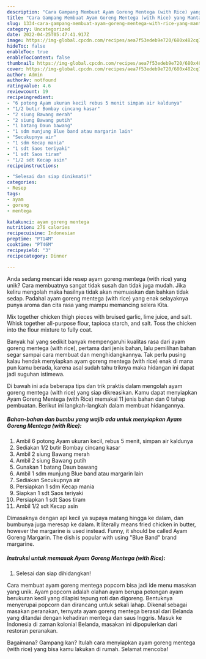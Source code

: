 ```yaml
---
description: "Cara Gampang Membuat Ayam Goreng Mentega (with Rice) yang Mantap"
title: "Cara Gampang Membuat Ayam Goreng Mentega (with Rice) yang Mantap"
slug: 1334-cara-gampang-membuat-ayam-goreng-mentega-with-rice-yang-mantap
category: Uncategorized
date: 2022-04-25T05:47:41.917Z
image: https://img-global.cpcdn.com/recipes/aea7f53edeb9e720/680x482cq70/ayam-goreng-mentega-with-rice-foto-resep-utama.jpg
hideToc: false
enableToc: true
enableTocContent: false
thumbnail: https://img-global.cpcdn.com/recipes/aea7f53edeb9e720/680x482cq70/ayam-goreng-mentega-with-rice-foto-resep-utama.jpg
cover: https://img-global.cpcdn.com/recipes/aea7f53edeb9e720/680x482cq70/ayam-goreng-mentega-with-rice-foto-resep-utama.jpg
author: Admin
authorAv: notfound
ratingvalue: 4.6
reviewcount: 19
recipeingredient:
- "6 potong Ayam ukuran kecil rebus 5 menit simpan air kaldunya"
- "1/2 butir Bombay cincang kasar"
- "2 siung Bawang merah"
- "2 siung Bawang putih"
- "1 batang Daun bawang"
- "1 sdm munjung Blue band atau margarin lain"
- "Secukupnya air"
- "1 sdm Kecap mania"
- "1 sdt Saos teriyaki"
- "1 sdt Saos tiram"
- "1/2 sdt Kecap asin"
recipeinstructions:

- "Selesai dan siap dinikmati!"
categories:
- Resep
tags:
- ayam
- goreng
- mentega

katakunci: ayam goreng mentega 
nutrition: 276 calories
recipecuisine: Indonesian
preptime: "PT14M"
cooktime: "PT46M"
recipeyield: "3"
recipecategory: Dinner

---
```





Anda sedang mencari ide resep ayam goreng mentega (with rice) yang unik? Cara membuatnya sangat tidak susah dan tidak juga mudah. Jika keliru mengolah maka hasilnya tidak akan memuaskan dan bahkan tidak sedap. Padahal ayam goreng mentega (with rice) yang enak selayaknya punya aroma dan cita rasa yang mampu memancing selera Kita.





Mix together chicken thigh pieces with bruised garlic, lime juice, and salt. Whisk together all-purpose flour, tapioca starch, and salt. Toss the chicken into the flour mixture to fully coat.

Banyak hal yang sedikit banyak mempengaruhi kualitas rasa dari ayam goreng mentega (with rice), pertama dari jenis bahan, lalu pemilihan bahan segar sampai cara membuat dan menghidangkannya. Tak perlu pusing kalau hendak menyiapkan ayam goreng mentega (with rice) enak di mana pun kamu berada, karena asal sudah tahu triknya maka hidangan ini dapat jadi suguhan istimewa.






Di bawah ini ada beberapa tips dan trik praktis dalam mengolah ayam goreng mentega (with rice) yang siap dikreasikan. Kamu dapat menyiapkan Ayam Goreng Mentega (with Rice) memakai 11 jenis bahan dan 0 tahap pembuatan. Berikut ini langkah-langkah dalam membuat hidangannya.

<!--inarticleads1-->

##### Bahan-bahan dan bumbu yang wajib ada untuk menyiapkan Ayam Goreng Mentega (with Rice):

1. Ambil 6 potong Ayam ukuran kecil, rebus 5 menit, simpan air kaldunya
1. Sediakan 1/2 butir Bombay cincang kasar
1. Ambil 2 siung Bawang merah
1. Ambil 2 siung Bawang putih
1. Gunakan 1 batang Daun bawang
1. Ambil 1 sdm munjung Blue band atau margarin lain
1. Sediakan Secukupnya air
1. Persiapkan 1 sdm Kecap mania
1. Siapkan 1 sdt Saos teriyaki
1. Persiapkan 1 sdt Saos tiram
1. Ambil 1/2 sdt Kecap asin


Dimasaknya dengan api kecil ya supaya matang hingga ke dalam, dan bumbunya juga meresap ke dalam. It literally means fried chicken in butter, however the margarine is used instead. Funny, it should be called Ayam Goreng Margarin. The dish is popular with using &#34;Blue Band&#34; brand margarine. 

<!--inarticleads2-->

##### Instruksi untuk memasak Ayam Goreng Mentega (with Rice):


1. Selesai dan siap dihidangkan!

Cara membuat ayam goreng mentega popcorn bisa jadi ide menu masakan yang unik. Ayam popcorn adalah olahan ayam berupa potongan ayam berukuran kecil yang dilapisi tepung roti dan digoreng. Bentuknya menyerupai popcorn dan dirancang untuk sekali lahap. Dikenal sebagai masakan peranakan, ternyata ayam goreng mentega berasal dari Belanda yang ditandai dengan kehadiran mentega dan saus Inggris. Masuk ke Indonesia di zaman kolonial Belanda, masakan ini dipopulerkan dari restoran peranakan. 

Bagaimana? Gampang kan? Itulah cara menyiapkan ayam goreng mentega (with rice) yang bisa kamu lakukan di rumah. Selamat mencoba!
